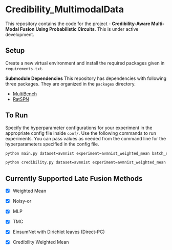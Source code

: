 # Credibility_MultimodalData
This repository contains the code for the project - **Credibility-Aware Multi-Modal Fusion Using Probabilistic Circuits**. This is under active development.


## Setup
Create a new virtual environment and install the required packages given in `requirements.txt`.

**Submodule Dependencies**
This repository has dependencies with following three packages. They are organized in the `packages` directory.
- [MultiBench](https://github.com/pliang279/MultiBench)
- [RatSPN](https://github.com/braun-steven/spn-pytorch-experiments)

## To Run
Specify the hyperparameter configurations for your experiment in the appropriate config file inside `conf/`. 
Use the following commands to run experiments. You can pass values as needed from the command line for the hyperparameters specified in the config file.

```bash
python main.py dataset=avmnist experiment=avmnist_weighted_mean batch_size=128 group_tag=avmnist
```
```bash
python credibility.py dataset=avmnist experiment=avmnist_weighted_mean group_tag=avmnist lamda=0.1 noisy_modality=0
```

## Currently Supported Late Fusion Methods
- [x] Weighted Mean
- [x] Noisy-or
- [x] MLP
- [x] TMC
- [x] EinsumNet with Dirichlet leaves (Direct-PC)
- [x] Credibility Weighted Mean

    